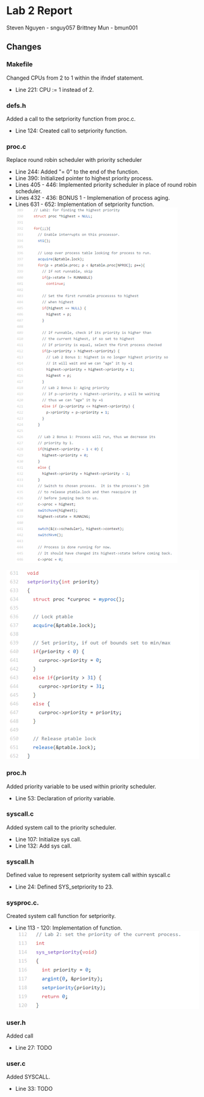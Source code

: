 Lab 2 Report
============
Steven Nguyen - snguy057
Brittney Mun - bmun001

## Changes
### Makefile
Changed CPUs from 2 to 1 within the ifndef statement.
* Line 221: CPU := 1 instead of 2.

### defs.h
Added a call to the setpriority function from proc.c.
* Line 124: Created call to setpriority function.

### proc.c
Replace round robin scheduler with priority scheduler
* Line 244: Added "= 0" to the end of the function.
* Line 390: Initialized pointer to highest priority process.
* Lines 405 - 446: Implemented priority scheduler in place of round robin scheduler.
* Lines 432 - 436: BONUS 1 - Implemenation of process aging.
* Lines 631 - 652: Implementation of setpriority function.
![scheduler](scheduler.PNG)

![setpriority](setpriority.PNG)

### proc.h
Added priority variable to be used within priority scheduler.
* Line 53: Declaration of priority variable.

### syscall.c
Added system call to the priority scheduler.
* Line 107: Initialize sys call.
* Line 132: Add sys call.


### syscall.h
Defined value to represent setpriority system call within syscall.c
* Line 24: Defined SYS_setpriority to 23.

### sysproc.c.
Created system call function for setpriority.
* Line 113 - 120: Implementation of function.
![sysproc_c](sysproc_c.PNG)

### user.h
Added call
* Line 27:
TODO

### user.c
Added SYSCALL.
* Line 33:
TODO
